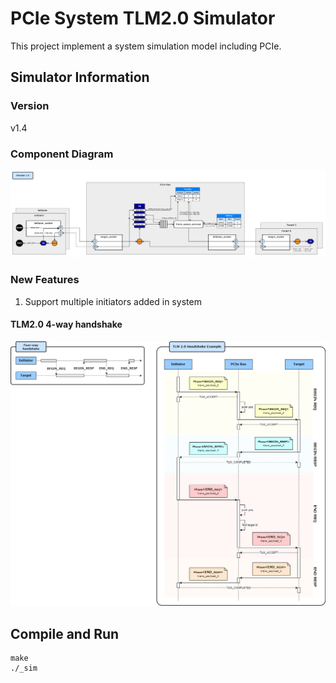 # PCIe System TLM2.0 Simulator
This project implement a system simulation model including PCIe.

## Simulator Information
### Version
v1.4
### Component Diagram
![image info](./simulator_diagram.png)
### New Features
1. Support multiple initiators added in system

#### TLM2.0 4-way handshake
![image info](./TLM2.0_handshake.png)
 
## Compile and Run
```
make
./_sim
```
